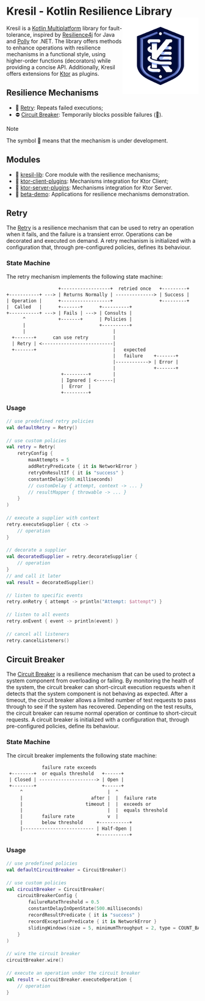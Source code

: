 # Kresil - Kotlin Resilience Library <img src="./docs/imgs/kresil-logo.png" align="right" width=200 alt="" />

Kresil is a [Kotlin Multiplatform](https://kotlinlang.org/docs/multiplatform.html) library for fault-tolerance,
inspired by [Resilience4j](https://resilience4j.readme.io/docs/getting-started) for Java
and [Polly](https://github.com/App-vNext/Polly) for .NET. The library offers methods to enhance operations with
resilience mechanisms in a functional style, using higher-order functions (decorators) while providing a concise API.
Additionally, Kresil offers extensions for [Ktor](https://ktor.io/) as plugins.

## Resilience Mechanisms

- 🔁 [Retry](#retry): Repeats failed executions;
- ⛔ [Circuit Breaker](#circuit-breaker): Temporarily blocks possible failures (🚧).

> [!NOTE]
> The symbol 🚧 means that the mechanism is under development.

## Modules

- 📁 [kresil-lib](kresil-lib/lib/README.md): Core module with the resilience mechanisms;
- 📁 [ktor-client-plugins](ktor-client-plugins/shared/README.md): Mechanisms integration for Ktor Client;
- 📁 [ktor-server-plugins](ktor-server-plugins/shared/README.md): Mechanisms integration for Ktor Server.
- 📁 [beta-demo](beta-demo/README.md): Applications for resilience mechanisms demonstration.

## Retry

The [Retry](https://learn.microsoft.com/en-us/azure/architecture/patterns/retry)
is a resilience mechanism
that can be used to retry an operation when it fails, and the failure is a transient error.
Operations can be decorated and executed on demand.
A retry mechanism is initialized with a configuration that,
through pre-configured policies, defines its behaviour.

### State Machine

The retry mechanism implements the following state machine:

```
                   +------------------+  retried once   +---------+
+-----------+ ---> | Returns Normally | --------------> | Success |
| Operation |      +------------------+                 +---------+
|  Called   |      +-------+      +----------+
+-----------+ ---> | Fails | ---> | Consults |
      ^            +-------+      | Policies |
      |                           +----------+
      |                                |
  +-------+      can use retry         |
  | Retry | <--------------------------|
  +-------+                            |   expected
                                       |   failure    +-------+
                                       |------------> | Error |
                                       |              +-------+
                    +---------+        |
                    | Ignored | <------|
                    |  Error  |
                    +---------+
```

### Usage

```kotlin
// use predefined retry policies
val defaultRetry = Retry()

// use custom policies
val retry = Retry(
    retryConfig {
        maxAttempts = 5
        addRetryPredicate { it is NetworkError }
        retryOnResultIf { it is "success" }
        constantDelay(500.milliseconds)
        // customDelay { attempt, context -> ... }
        // resultMapper { throwable -> ... }
    }
)

// execute a supplier with context
retry.executeSupplier { ctx ->
    // operation
}

// decorate a supplier
val decoratedSupplier = retry.decorateSupplier {
    // operation
}
// and call it later
val result = decoratedSupplier()

// listen to specific events
retry.onRetry { attempt -> println("Attempt: $attempt") }

// listen to all events
retry.onEvent { event -> println(event) }

// cancel all listeners
retry.cancelListeners()
```

## Circuit Breaker

The [Circuit Breaker](https://learn.microsoft.com/en-us/azure/architecture/patterns/circuit-breaker)
is a resilience mechanism
that can be used to protect a system component from overloading or failing.
By monitoring the health of the system, the circuit breaker can short-circuit
execution requests when it detects that the system component is not behaving as expected.
After a timeout,
the circuit breaker allows a limited number of test requests to pass through to see if the system has recovered.
Depending on the test results, the circuit breaker can resume normal operation or continue to short-circuit requests.
A circuit breaker is initialized with a configuration that,
through pre-configured policies, define its behaviour.

### State Machine

The circuit breaker implements the following state machine:

```
             failure rate exceeds
 +--------+  or equals threshold   +------+
 | Closed | ---------------------> | Open |
 +--------+                        +------+
     ^                               |  ^
     |                         after |  |  failure rate
     |                       timeout |  |  exceeds or
     |                               |  |  equals threshold
     |       failure rate            v  |
     |       below threshold     +-----------+
     |-------------------------- | Half-Open |
                                 +-----------+
```

### Usage

```kotlin
// use predefined policies
val defaultCircuitBreaker = CircuitBreaker()

// use custom policies
val circuitBreaker = CircuitBreaker(
    circuitBreakerConfig {
        failureRateThreshold = 0.5
        constantDelayInOpenState(500.milliseconds)
        recordResultPredicate { it is "success" }
        recordExceptionPredicate { it is NetworkError }
        slidingWindows(size = 5, minimumThroughput = 2, type = COUNT_BASED)
    }
)

// wire the circuit breaker
circuitBreaker.wire()

// execute an operation under the circuit breaker
val result = circuitBreaker.executeOperation {
    // operation
}
```
